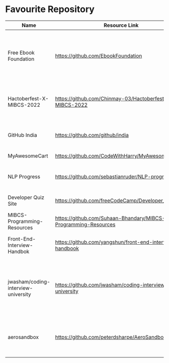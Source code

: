 # Favourite Repository
Name | Resource Link | Information
------ | ------- | --------------
Free Ebook Foundation | https://github.com/EbookFoundation | It consists of thousands of books, overseeing various concepts and covers hundreds of programming languages. 
Hactoberfest-X-MIBCS-2022 |https://github.com/Chinmay-03/Hactoberfest-X-MIBCS-2022 | Hactoberfest X MIBCS 2022 repo for students to contribute in open source projects within campus
GitHub India | https://github.com/github/india | GitHub resources and information for the developer community in India 
MyAwesomeCart| https://github.com/CodeWithHarry/MyAwesomeCart | A Django E commerce website.
NLP Progress | https://github.com/sebastianruder/NLP-progress | contains dataset for NLP training including Bengali, Arabic and Nepali.
Developer Quiz Site | https://github.com/freeCodeCamp/Developer_Quiz_Site | hosts 700+ multiple choice questions
MIBCS-Programming-Resources | https://github.com/Suhaan-Bhandary/MIBCS-Programming-Resources |Students can easily contribute for Hactoberfest'22
Front-End-Interview-Handbok | https://github.com/yangshun/front-end-interview-handbook |  Front End interview preparation materials for busy engineers.
jwasham/coding-interview-university | https://github.com/jwasham/coding-interview-university | This repo help to prepare you well for a technical interview at just about any software company, including the giants: Amazon, Facebook, Google, and Microsoft.
aerosandbox|https://github.com/peterdsharpe/AeroSandbox| This repository makes the user to understand aircraft design and structure in better way.
